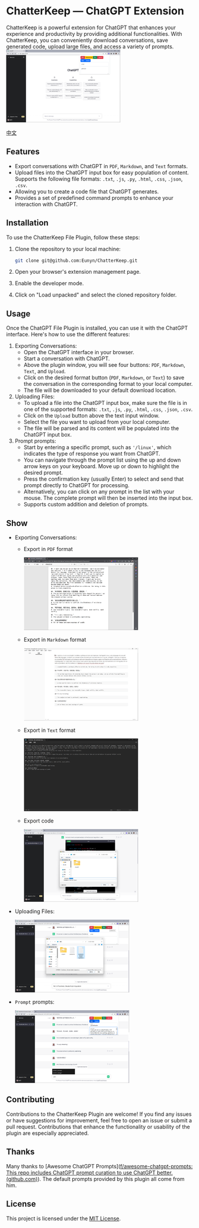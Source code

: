 # ChatterKeep — ChatGPT Extension

ChatterKeep is a powerful extension for ChatGPT that enhances your experience and productivity by providing additional functionalities. With ChatterKeep, you can conveniently download conversations, save generated code, upload large files, and access a variety of prompts. 
<img src="https://github.com/Eunyn/ChatterKeep/blob/main/image/main.png" alt="main" style="zoom:30%;" />



[中文](https://github.com/Eunyn/ChatterKeep/blob/main/fonts/README.md)

## Features

- Export conversations with ChatGPT in `PDF`, `Markdown`, and `Text` formats.
- Upload files into the ChatGPT input box for easy population of content. Supports the following file formats: `.txt`, `.js`, `.py`, `.html`, `.css`, `.json`, `.csv`.
- Allowing you to create a code file that ChatGPT generates.
-  Provides a set of predefined command prompts to enhance your interaction with ChatGPT.

## Installation

To use the ChatterKeep File Plugin, follow these steps:

1. Clone the repository to your local machine:

   ```sh
   git clone git@github.com:Eunyn/ChatterKeep.git
   ```

2. Open your browser's extension management page.

3. Enable the developer mode.

4. Click on "Load unpacked" and select the cloned repository folder.

## Usage

Once the ChatGPT File Plugin is installed, you can use it with the ChatGPT interface. Here's how to use the different features:

1. Exporting Conversations:
   - Open the ChatGPT interface in your browser.
   - Start a conversation with ChatGPT.
   - Above the plugin window, you will see four buttons: `PDF`, `Markdown`, `Text`, and `Upload`.
   - Click on the desired format button (`PDF`, `Markdown`, or `Text`) to save the conversation in the corresponding format to your local computer.
   - The file will be downloaded to your default download location.
2. Uploading Files:
   - To upload a file into the ChatGPT input box, make sure the file is in one of the supported formats: `.txt`, `.js`, `.py`, `.html`, `.css`, `.json`, `.csv`.
   - Click on the `Upload` button above the text input window.
   - Select the file you want to upload from your local computer.
   - The file will be parsed and its content will be populated into the ChatGPT input box.
3. Prompt prompts:
   - Start by entering a specific prompt, such as `'/linux'`, which  indicates the type of response you want from ChatGPT.
   - You can navigate through the prompt list using the up and down arrow keys on your keyboard. Move up or down to highlight the desired prompt.
   - Press the confirmation key (usually Enter) to select and send that prompt directly to ChatGPT for processing.
   - Alternatively, you can click on any prompt in the list with your mouse. The complete prompt will then be inserted into the input box.
   - Supports custom addition and deletion of prompts.
## Show

- Exporting Conversations:

  - Export in `PDF` format

    <img src="https://github.com/Eunyn/ChatterKeep/blob/main/image/pdf.png" alt="pdf" style="zoom:30%;" />

  - Export in `Markdown` format

    <img src="https://github.com/Eunyn/ChatterKeep/blob/main/image/markdown.png" alt="markdown" style="zoom:30%;" />

  - Export in `Text` format

    <img src="https://github.com/Eunyn/ChatterKeep/blob/main/image/text.png" alt="text" style="zoom:30%;" />

  - Export code

    <img src="https://github.com/Eunyn/ChatterKeep/blob/main/image/code.png" alt="code" style="zoom:30%;" />

- Uploading Files:

  <img src="https://github.com/Eunyn/ChatterKeep/blob/main/image/upload.png" alt="upload" style="zoom:30%;" />
  
- `Prompt` prompts:

  <img src="https://github.com/Eunyn/ChatterKeep/blob/main/image/prompts.png" alt="prompts" style="zoom:30%;" />

## Contributing

Contributions to the ChatterKeep Plugin are welcome! If you find any issues or have suggestions for improvement, feel free to open an issue or submit a pull request. Contributions that enhance the functionality or usability of the plugin are especially appreciated.

## Thanks

Many thanks to [Awesome ChatGPT Prompts]([f/awesome-chatgpt-prompts: This repo includes ChatGPT prompt curation to use ChatGPT better. (github.com)](https://github.com/f/awesome-chatgpt-prompts)). The default prompts provided by this plugin all come from him.

## License

This project is licensed under the [MIT License](https://chat.openai.com/c/LICENSE).

